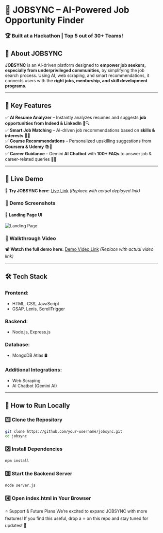 # 🚀 JOBSYNC – AI-Powered Job Opportunity Finder  

### 🏆 Built at a Hackathon | **Top 5 out of 30+ Teams!**  

## 📌 About JOBSYNC  
**JOBSYNC** is an AI-driven platform designed to **empower job seekers, especially from underprivileged communities,** by simplifying the job search process. Using AI, web scraping, and smart recommendations, it connects users with the **right jobs, mentorship, and skill development programs.**  

---

## 🎯 Key Features  

✅ **AI Resume Analyzer** – Instantly analyzes resumes and suggests **job opportunities from Indeed & LinkedIn** 📄🔍  
✅ **Smart Job Matching** – AI-driven job recommendations based on **skills & interests** 🎯💼  
✅ **Course Recommendations** – Personalized upskilling suggestions from **Coursera & Udemy** 📚🚀  
✅ **Career Guidance** – Gemini **AI Chatbot** with **100+ FAQs** to answer job & career-related queries 🤖💬  

---

## 🚀 Live Demo  
🔗 **Try JOBSYNC here:** [Live Link](#) *(Replace with actual deployed link)*  

### 📸 Demo Screenshots  
#### 🔹 Landing Page UI  
![Landing Page](https://res.cloudinary.com/dcf0cpuqf/image/upload/v1738695543/Screenshot_2025-02-02_181936_qpdcqu.png)  

### 🎥 Walkthrough Video  
📽️ **Watch the full demo here:** [Demo Video Link](https://res.cloudinary.com/dcf0cpuqf/video/upload/v1738695592/JOBSYNC-LANDING_aopixn.mp4#) *(Replace with actual video link)*  

---

## 🛠️ Tech Stack  

### **Frontend:**  
- HTML, CSS, JavaScript  
- GSAP, Lenis, ScrollTrigger  

### **Backend:**  
- Node.js, Express.js  

### **Database:**  
- MongoDB Atlas 🛢️  

### **Additional Integrations:**  
- Web Scraping  
- AI Chatbot (Gemini AI)  

---

## 🚀 How to Run Locally  

### 1️⃣ Clone the Repository  
```sh
git clone https://github.com/your-username/jobsync.git
cd jobsync
```

### 2️⃣ Install Dependencies
```sh
npm install
```

### 3️⃣ Start the Backend Server
```sh
node server.js
```

### 4️⃣ Open index.html in Your Browser


⭐ Support & Future Plans
We’re excited to expand JOBSYNC with more features! If you find this useful, drop a ⭐ on this repo and stay tuned for updates! 🚀
